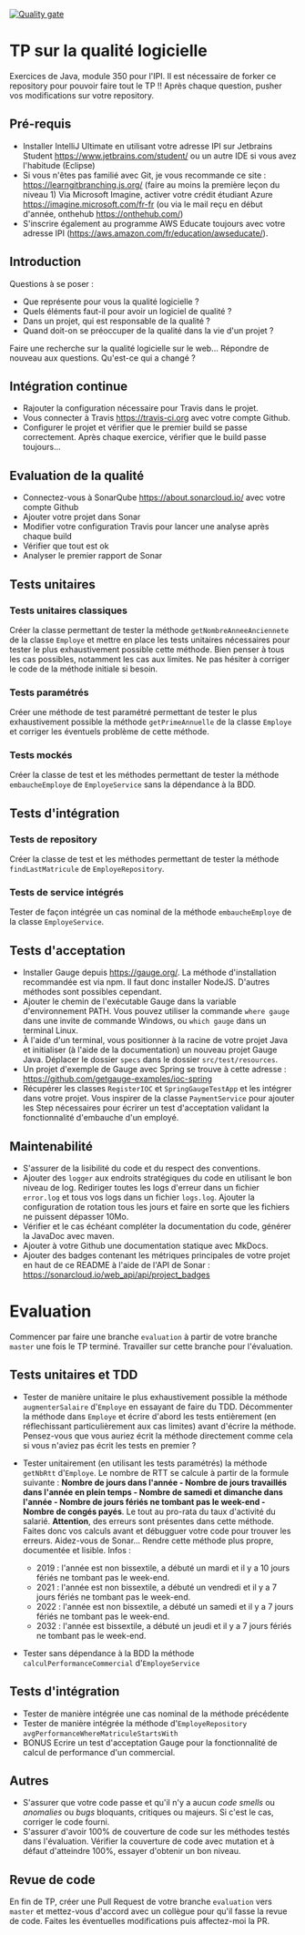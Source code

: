 [![Quality gate](https://sonarcloud.io/api/project_badges/quality_gate?project=N-Ibrahimi_ipi-java-350-ex)](https://sonarcloud.io/dashboard?id=N-Ibrahimi_ipi-java-350-ex)

# TP sur la qualité logicielle

Exercices de Java, module 350 pour l'IPI. Il est nécessaire de forker ce repository pour pouvoir faire tout le TP !! Après chaque question, pusher vos modifications sur votre repository.

## Pré-requis

- Installer IntelliJ Ultimate en utilisant votre adresse IPI sur Jetbrains Student https://www.jetbrains.com/student/
ou un autre IDE si vous avez l'habitude (Eclipse)
- Si vous n'êtes pas familié avec Git, je vous recommande ce site : https://learngitbranching.js.org/ (faire au moins la première leçon du niveau 1)
Via Microsoft Imagine, activer votre crédit étudiant Azure https://imagine.microsoft.com/fr-fr (ou via le mail reçu en début d'année, onthehub https://onthehub.com/)
- S'inscrire également au programme AWS Educate toujours avec votre adresse IPI (https://aws.amazon.com/fr/education/awseducate/).

## Introduction

Questions à se poser : 
- Que représente pour vous la qualité logicielle ?
- Quels éléments faut-il pour avoir un logiciel de qualité ?
- Dans un projet, qui est responsable de la qualité ?
- Quand doit-on se préoccuper de la qualité dans la vie d'un projet ?

Faire une recherche sur la qualité logicielle sur le web...
Répondre de nouveau aux questions. Qu'est-ce qui a changé ?

## Intégration continue

   - Rajouter la configuration nécessaire pour Travis dans le projet.
   - Vous connecter à Travis https://travis-ci.org avec votre compte Github.
   - Configurer le projet et vérifier que le premier build se passe correctement. Après chaque exercice, vérifier que le build passe toujours...
 
## Evaluation de la qualité

   - Connectez-vous à SonarQube https://about.sonarcloud.io/ avec votre compte Github
   - Ajouter votre projet dans Sonar
   - Modifier votre configuration Travis pour lancer une analyse après chaque build
   - Vérifier que tout est ok
   - Analyser le premier rapport de Sonar

## Tests unitaires

### Tests unitaires classiques

Créer la classe permettant de tester la méthode `getNombreAnneeAnciennete` de la classe `Employe` et mettre en place les tests unitaires nécessaires pour tester le plus exhaustivement possible cette méthode. Bien penser à tous les cas possibles, notamment les cas aux limites. Ne pas hésiter à corriger le code de la méthode initiale si besoin.

### Tests paramétrés

Créer une méthode de test paramétré permettant de tester le plus exhaustivement possible la méthode `getPrimeAnnuelle` de la classe `Employe` et corriger les éventuels problème de cette méthode.

### Tests mockés

Créer la classe de test et les méthodes permettant de tester la méthode `embaucheEmploye` de `EmployeService` sans la dépendance à la BDD.

## Tests d'intégration

### Tests de repository

Créer la classe de test et les méthodes permettant de tester la méthode `findLastMatricule` de `EmployeRepository`.

### Tests de service intégrés

Tester de façon intégrée un cas nominal de la méthode `embaucheEmploye` de la classe `EmployeService`.

## Tests d'acceptation

- Installer Gauge depuis https://gauge.org/. La méthode d'installation recommandée est via npm. Il faut donc installer NodeJS. D'autres méthodes sont possibles cependant. 
- Ajouter le chemin de l'exécutable Gauge dans la variable d'environnement PATH. Vous pouvez utiliser la commande `where gauge` dans une invite de commande Windows, ou `which gauge` dans un terminal Linux.
- À l'aide d'un terminal, vous positionner à la racine de votre projet Java et initialiser (à l'aide de la documentation) un nouveau projet Gauge Java. Déplacer le dossier `specs` dans le dossier `src/test/resources`.
- Un projet d'exemple de Gauge avec Spring se trouve à cette adresse : https://github.com/getgauge-examples/ioc-spring
- Récupérer les classes `RegisterIOC` et `SpringGaugeTestApp` et les intégrer dans votre projet. Vous inspirer de la classe `PaymentService` pour ajouter les Step nécessaires pour écrirer un test d'acceptation validant la fonctionnalité d'embauche d'un employé.

## Maintenabilité

- S'assurer de la lisibilité du code et du respect des conventions.
- Ajouter des `logger` aux endroits stratégiques du code en utilisant le bon niveau de log. Rediriger toutes les logs d'erreur dans un fichier `error.log` et tous vos logs dans un fichier `logs.log`. Ajouter la configuration de rotation tous les jours et faire en sorte que les fichiers ne puissent dépasser 10Mo.
- Vérifier et le cas échéant compléter la documentation du code, générer la JavaDoc avec maven.
- Ajouter à votre Github une documentation statique avec MkDocs.
- Ajouter des badges contenant les métriques principales de votre projet en haut de ce README à l'aide de l'API de Sonar : https://sonarcloud.io/web_api/api/project_badges

# Evaluation

Commencer par faire une branche `evaluation` à partir de votre branche `master` une fois le TP terminé. Travailler sur cette branche pour l'évaluation.

## Tests unitaires et TDD

- Tester de manière unitaire le plus exhaustivement possible la méthode `augmenterSalaire` d'`Employe` en essayant de faire du TDD. Décommenter la méthode dans `Employe` et écrire d'abord les tests entièrement (en réflechissant particulièrement aux cas limites) avant d'écrire la méthode. Pensez-vous que vous auriez écrit la méthode directement comme cela si vous n'aviez pas écrit les tests en premier ?
- Tester unitairement (en utilisant les tests paramétrés) la méthode `getNbRtt` d'`Employe`. Le nombre de RTT se calcule à partir de la formule suivante : **Nombre de jours dans l'année - Nombre de jours travaillés dans l'année en plein temps - Nombre de samedi et dimanche dans l'année - Nombre de jours fériés ne tombant pas le week-end - Nombre de congés payés**. Le tout au pro-rata du taux d'activité du salarié. **Attention**, des erreurs sont présentes dans cette méthode. Faites donc vos calculs avant et débugguer votre code pour trouver les erreurs. Aidez-vous de Sonar... Rendre cette méthode plus propre, documentée et lisible.
Infos : 
  - 2019 : l'année est non bissextile, a débuté un mardi et il y a 10 jours fériés ne tombant pas le week-end.
  - 2021 : l'année est non bissextile, a débuté un vendredi et il y a 7 jours fériés ne tombant pas le week-end.
  - 2022 : l'année est non bissextile, a débuté un samedi et il y a 7 jours fériés ne tombant pas le week-end.
  - 2032 : l'année est bissextile, a débuté un jeudi et il y a 7 jours fériés ne tombant pas le week-end.

- Tester sans dépendance à la BDD la méthode `calculPerformanceCommercial` d'`EmployeService`

## Tests d'intégration

- Tester de manière intégrée une cas nominal de la méthode précédente
- Tester de manière intégrée la méthode d'`EmployeRepository` `avgPerformanceWhereMatriculeStartsWith`
- BONUS Ecrire un test d'acceptation Gauge pour la fonctionnalité de calcul de performance d'un commercial.

## Autres

- S'assurer que votre code passe et qu'il n'y a aucun *code smells* ou *anomalies* ou *bugs* bloquants, critiques ou majeurs. Si c'est le cas, corriger le code fourni.
- S'assurer d'avoir 100% de couverture de code sur les méthodes testés dans l'évaluation. Vérifier la couverture de code avec mutation et à défaut d'atteindre 100%, essayer d'obtenir un bon niveau.

## Revue de code

En fin de TP, créer une Pull Request de votre branche `evaluation` vers `master` et mettez-vous d'accord avec un collègue pour qu'il fasse la revue de code. Faites les éventuelles modifications puis affectez-moi la PR.
